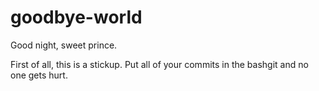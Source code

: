 # goodbye-world
Good night, sweet prince.

First of all, this is a stickup.
Put all of your commits in the bashgit and no one gets hurt.

